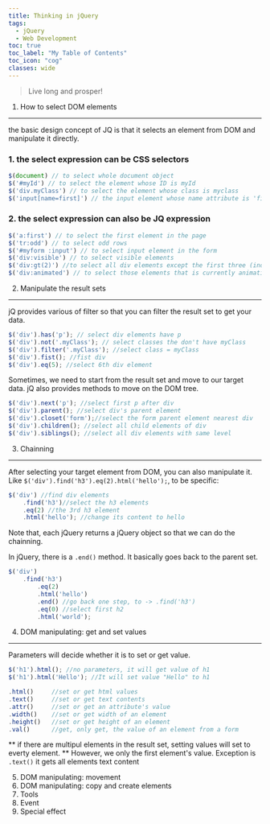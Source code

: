 ```yaml
---
title: Thinking in jQuery
tags: 
  - jQuery
  - Web Development
toc: true
toc_label: "My Table of Contents"
toc_icon: "cog"
classes: wide
---
```


> Live long and prosper!

1. How to select DOM elements
---

the basic design concept of JQ is that it selects an element from DOM and manipulate it directly.

### 1. the select expression can be CSS selectors

```javascript
$(document) // to select whole document object
$('#myId') // to select the element whose ID is myId
$('div.myClass') // to select the element whose class is myclass
$('input[name=first]') // the input element whose name attribute is 'first'
```

### 2. the select expression can also be JQ expression
	
```javascript
$('a:first') // to select the first element in the page
$('tr:odd') // to select odd rows
$('#myform :input') // to select input element in the form
$('div:visible') // to select visible elements
$('div:gt(2)') //to select all div elements except the first three (index starts from 0)   
$('div:animated') // to select those elements that is currently animating
```

2. Manipulate the result sets
---

jQ provides various of filter so that you can filter the result set to get your data.

```javascript
$('div').has('p'); // select div elements have p 
$('div').not('.myClass'); // select classes the don't have myClass
$('div').filter('.myClass'); //select class = myClass
$('div').fist(); //fist div
$('div').eq(5); //select 6th div element
```

Sometimes, we need to start from the result set and move to our target data. jQ also provides methods to move on the DOM tree.

```javascript
$('div').next('p'); //select first p after div
$('div').parent(); //select div's parent element
$('div').closet('form');//select the form parent element nearest div
$('div').children(); //select all child elements of div
$('div').siblings(); //select all div elements with same level
```

3. Chainning 
---

After selecting your target element from DOM, you can also manipulate it. Like `$('div').find('h3').eq(2).html('hello');`, to be specific:

```javascript
$('div') //find div elements
    .find('h3')//select the h3 elements
    .eq(2) //the 3rd h3 element
    .html('hello'); //change its content to hello
```

Note that, each jQuery returns a jQuery object so that we can do the chainning.

In jQuery, there is a `.end()` method. It basically goes back to the parent set.

```javascript
$('div') 
    .find('h3')
        .eq(2) 
        .html('hello')
        .end() //go back one step, to -> .find('h3')
        .eq(0) //select first h2
        .html('world');
```

4. DOM manipulating: get and set values
---
Parameters will decide whether it is to set or get value.

```javascript
$('h1').html(); //no parameters, it will get value of h1
$('h1').html('Hello'); //It will set value "Hello" to h1
```
```javascript
.html()     //set or get html values
.text()     //set or get text contents
.attr()     //set or get an attribute's value
.width()    //set or get width of an element
.height()   //set or get height of an element
.val()      //get, only get, the value of an element from a form
```

** if there are multipul elements in the result set, setting values will set to everty element.
** However, we only the first element's value. Exception is `.text()` it gets all elements text content 





5. DOM manipulating: movement
6. DOM manipulating: copy and create  elements
7. Tools
8. Event
9. Special effect

